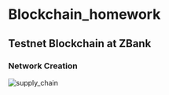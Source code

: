 # Blockchain_homework

## Testnet Blockchain at ZBank

### Network Creation




![supply_chain](/images/supply_chain.png)
